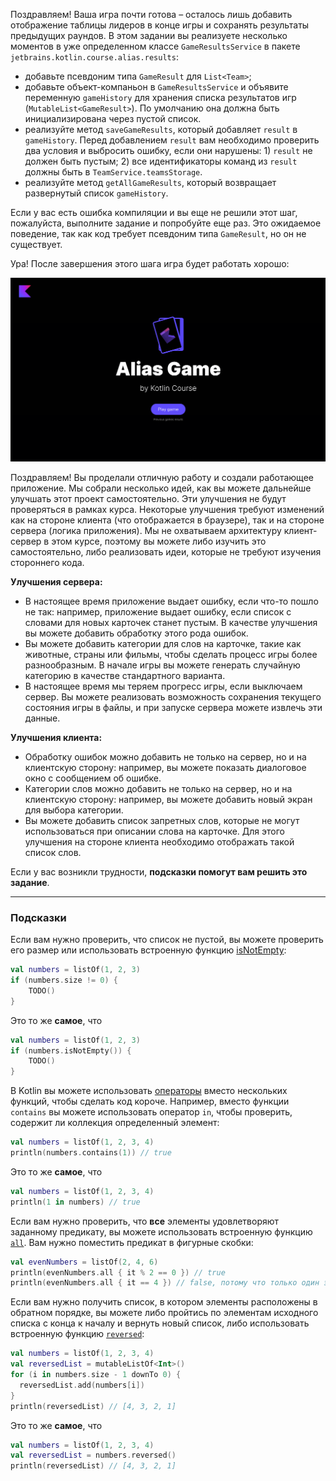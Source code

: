 Поздравляем! Ваша игра почти готова – осталось лишь добавить отображение таблицы лидеров в конце игры
и сохранять результаты предыдущих раундов.
В этом задании вы реализуете несколько моментов в уже определенном классе `GameResultsService` в пакете `jetbrains.kotlin.course.alias.results`:

- добавьте псевдоним типа `GameResult` для `List<Team>`;
- добавьте объект-компаньон в `GameResultsService`
  и объявите переменную `gameHistory` для хранения списка результатов игр (`MutableList<GameResult>`).
  По умолчанию она должна быть инициализирована через пустой список.
- реализуйте метод `saveGameResults`, который добавляет `result` в `gameHistory`.
  Перед добавлением `result` вам необходимо проверить два условия и выбросить ошибку, если они нарушены: 1) `result` не должен
  быть пустым; 2) все идентификаторы команд из `result` должны быть в `TeamService.teamsStorage`.
- реализуйте метод `getAllGameResults`, который возвращает развернутый список `gameHistory`.

<div class="hint" title="Нажмите здесь, если вы нашли ошибку компиляции">

  Если у вас есть ошибка компиляции и вы еще не решили этот шаг, пожалуйста, выполните задание и попробуйте еще раз.
  Это ожидаемое поведение, так как код требует псевдоним типа `GameResult`, но он не существует.
</div>

Ура! После завершения этого шага игра будет работать хорошо:

![Текущее состояние игры](../../utils/src/main/resources/images/states/alias/state2.gif)

<div class="hint" title="Нажмите здесь, чтобы узнать о возможных способах расширения проекта">

Поздравляем! Вы проделали отличную работу и создали работающее приложение.
Мы собрали несколько идей, как вы можете дальнейше улучшать этот проект самостоятельно.
Эти улучшения не будут проверяться в рамках курса.
Некоторые улучшения требуют изменений как на стороне клиента (что отображается в браузере),
так и на стороне сервера (логика приложения).
Мы не охватываем архитектуру клиент-сервер в этом курсе,
поэтому вы можете либо изучить это самостоятельно, либо реализовать идеи, которые не требуют изучения стороннего кода.

**Улучшения сервера:**

- В настоящее время приложение выдает ошибку, если что-то пошло не так:
  например, приложение выдает ошибку, если список с словами для новых карточек станет пустым.
  В качестве улучшения вы можете добавить обработку этого рода ошибок.
- Вы можете добавить категории для слов на карточке, такие как животные,
  страны или фильмы, чтобы сделать процесс игры более разнообразным.
  В начале игры вы можете генерать случайную категорию в качестве стандартного варианта.
- В настоящее время мы теряем прогресс игры, если выключаем сервер.
  Вы можете реализовать возможность сохранения текущего состояния игры в файлы,
  и при запуске сервера можете извлечь эти данные.

**Улучшения клиента:**

- Обработку ошибок можно добавить не только на сервер, но и на клиентскую сторону:
  например, вы можете показать диалоговое окно с сообщением об ошибке.
- Категории слов можно добавить не только на сервер, но и на клиентскую сторону:
  например, вы можете добавить новый экран для выбора категории.
- Вы можете добавить список запретных слов, которые не могут использоваться при описании слова на карточке.
  Для этого улучшения на стороне клиента необходимо отображать такой список слов.
</div>

Если у вас возникли трудности, **подсказки помогут вам решить это задание**.

----

### Подсказки

<div class="hint" title="Нажмите здесь, чтобы узнать о встроенной функции `isNotEmpty`">

Если вам нужно проверить, что список не пустой, вы можете проверить его размер или использовать встроенную функцию [isNotEmpty](https://kotlinlang.org/api/latest/jvm/stdlib/kotlin.collections/is-not-empty.html):

  ```kotlin
  val numbers = listOf(1, 2, 3)
  if (numbers.size != 0) {
      TODO()
  }
  ```
Это то же **самое**, что

  ```kotlin
  val numbers = listOf(1, 2, 3)
  if (numbers.isNotEmpty()) {
      TODO()
  }
  ```
</div>

<div class="hint" title="Нажмите здесь, чтобы узнать о `contains` и `in`">

В Kotlin вы можете использовать [операторы](https://kotlinlang.org/docs/java-interop.html#operators) вместо нескольких функций, чтобы сделать код короче.
Например, вместо функции `contains` вы можете использовать оператор `in`, чтобы проверить, содержит ли коллекция определенный элемент:

  ```kotlin
  val numbers = listOf(1, 2, 3, 4)
  println(numbers.contains(1)) // true
  ```
Это то же **самое**, что
  ```kotlin
  val numbers = listOf(1, 2, 3, 4)
  println(1 in numbers) // true
  ```
</div>

<div class="hint" title="Нажмите здесь, чтобы узнать о встроенной функции `all`">

Если вам нужно проверить, что **все** элементы удовлетворяют заданному предикату, вы можете использовать встроенную функцию [`all`](https://kotlinlang.org/api/latest/jvm/stdlib/kotlin.collections/all.html).
Вам нужно поместить предикат в фигурные скобки:

  ```kotlin
  val evenNumbers = listOf(2, 4, 6)
  println(evenNumbers.all { it % 2 == 0 }) // true
  println(evenNumbers.all { it == 4 }) // false, потому что только один элемент удовлетворяет предикату
  ```
</div>

<div class="hint" title="Нажмите здесь, чтобы узнать о встроенной функции `reversed`">

Если вам нужно получить список, в котором элементы расположены в обратном порядке,
вы можете либо пройтись по элементам исходного списка с конца к началу и вернуть новый список, либо использовать встроенную функцию [`reversed`](https://kotlinlang.org/api/latest/jvm/stdlib/kotlin.collections/reversed.html):

  ```kotlin
  val numbers = listOf(1, 2, 3, 4)
  val reversedList = mutableListOf<Int>()
  for (i in numbers.size - 1 downTo 0) {
    reversedList.add(numbers[i])
  }
  println(reversedList) // [4, 3, 2, 1]
  ```

Это то же **самое**, что
  ```kotlin
  val numbers = listOf(1, 2, 3, 4)
  val reversedList = numbers.reversed()
  println(reversedList) // [4, 3, 2, 1]
  ```
</div>